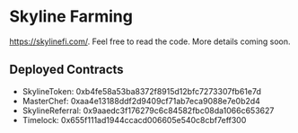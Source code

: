 # Skyline Farming

https://skylinefi.com/. Feel free to read the code. More details coming soon.

## Deployed Contracts

- SkylineToken: 0xb4fe58a53ba8372f8915d12bfc7273307fb61e7d
- MasterChef: 0xaa4e13188ddf2d9409cf71ab7eca9088e7e0b2d4
- SkylineReferral: 0x9aaedc3f176279c6c84582fbc08da1066c653627 
- Timelock: 0x655f111ad1944ccacd006605e540c8cbf7eff300
